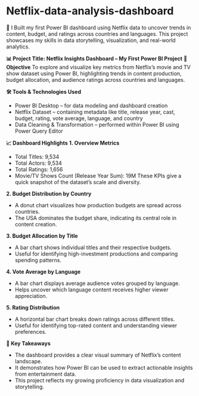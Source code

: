 # Netflix-data-analysis-dashboard
🚀 I Built my first Power BI dashboard using Netflix data to uncover trends in content, budget, and ratings across countries and languages.
This project showcases my skills in data storytelling, visualization, and real-world analytics.


**📊 Project Title: Netflix Insights Dashboard – My First Power BI Project**
**🧠 Objective**
To explore and visualize key metrics from Netflix’s movie and TV show dataset using Power BI, highlighting trends in content production, budget allocation, and audience ratings across countries and languages.

**🛠️ Tools & Technologies Used**
- Power BI Desktop – for data modeling and dashboard creation
- Netflix Dataset – containing metadata like title, release year, cast, budget, rating, vote average, language, and country
- Data Cleaning & Transformation – performed within Power BI using Power Query Editor

**📈 Dashboard Highlights**
**1. Overview Metrics**
- Total Titles: 9,534
- Total Actors: 9,534
- Total Ratings: 1,656
- Movie/TV Shows Count (Release Year Sum): 19M
These KPIs give a quick snapshot of the dataset’s scale and diversity.

**2. Budget Distribution by Country**
- A donut chart visualizes how production budgets are spread across countries.
- The USA dominates the budget share, indicating its central role in content creation.

**3. Budget Allocation by Title**
- A bar chart shows individual titles and their respective budgets.
- Useful for identifying high-investment productions and comparing spending patterns.
  
**4. Vote Average by Language**
- A bar chart displays average audience votes grouped by language.
- Helps uncover which language content receives higher viewer appreciation.

**5. Rating Distribution**
- A horizontal bar chart breaks down ratings across different titles.
- Useful for identifying top-rated content and understanding viewer preferences.

**🎯 Key Takeaways**
- The dashboard provides a clear visual summary of Netflix’s content landscape.
- It demonstrates how Power BI can be used to extract actionable insights from entertainment data.
- This project reflects my growing proficiency in data visualization and storytelling.



